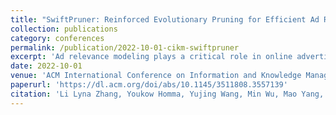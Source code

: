 ```yaml
---
title: "SwiftPruner: Reinforced Evolutionary Pruning for Efficient Ad Relevance"
collection: publications
category: conferences
permalink: /publication/2022-10-01-cikm-swiftpruner
excerpt: 'Ad relevance modeling plays a critical role in online advertising systems including Microsoft Bing. To leverage powerful transformers like BERT in this low-latency setting, many existing approaches perform ad-side computations offline. While efficient, these approaches are unable to serve cold start ads, resulting in poor relevance predictions for such ads. This work aims to design a new, low-latency BERT via structured pruning to empower real-time online inference for cold start ads relevance on a CPU platform. Our challenge is that previous methods typically prune all layers of the transformer to a high, uniform sparsity, thereby producing models which cannot achieve satisfactory inference speed with an acceptable accuracy. In this paper, we propose SwiftPruner - an efficient framework that leverages evolution-based search to automatically find the best-performing layer-wise sparse BERT model under the desired latency constraint. Different from existing evolution algorithms that conduct random mutations, we propose a reinforced mutator with a latency-aware multi-objective reward to conduct better mutations for efficiently searching the large space of layer-wise sparse models. Extensive experiments demonstrate that our method consistently achieves higher ROC AUC and lower latency than the uniform sparse baseline and state-of-the-art search methods. Remarkably, under our latency requirement of 1900us on CPU, SwiftPruner achieves a 0.86% higher AUC than the state-of-the-art uniform sparse baseline for BERT-Mini on a large scale real-world dataset. Online A/B testing shows that our model also achieves a significant 11.7% cut in the ratio of defective cold start ads with satisfactory real-time serving latency.'
date: 2022-10-01
venue: 'ACM International Conference on Information and Knowledge Management (CIKM)'
paperurl: 'https://dl.acm.org/doi/abs/10.1145/3511808.3557139'
citation: 'Li Lyna Zhang, Youkow Homma, Yujing Wang, Min Wu, Mao Yang, Ruofei Zhang, Ting Cao, Wei Shen. (2022). "SwiftPruner: Reinforced Evolutionary Pruning for Efficient Ad Relevance." <i>ACM International Conference on Information and Knowledge Management (CIKM)</i>.'
---
```

